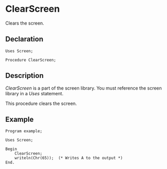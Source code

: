 # ClearScreen

Clears the screen.

## Declaration

    Uses Screen;

    Procedure ClearScreen;

## Description

*ClearScreen* is a part of the screen library.  You must reference the screen library in a *Uses* statement.

This procedure clears the screen.

## Example ##

```
Program example;

Uses Screen;

Begin
    ClearScreen;
    writeln(Chr(65));  (* Writes A to the output *)
End.
```
